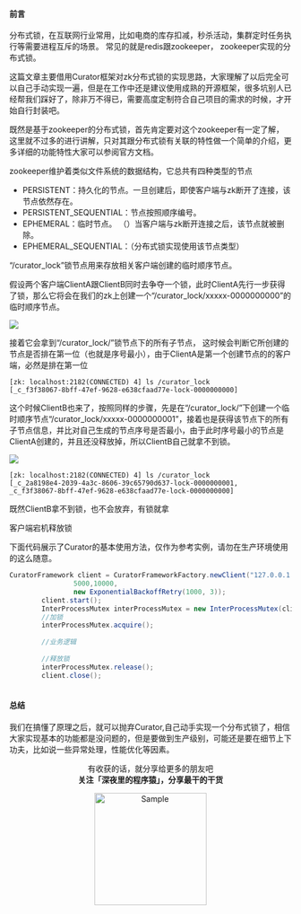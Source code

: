 #### 前言
分布式锁，在互联网行业常用，比如电商的库存扣减，秒杀活动，集群定时任务执行等需要进程互斥的场景。
常见的就是redis跟zookeeper，
zookeeper实现的分布式锁。

这篇文章主要借用Curator框架对zk分布式锁的实现思路，大家理解了以后完全可以自己手动实现一遍，但是在工作中还是建议使用成熟的开源框架，很多坑别人已经帮我们踩好了，除非万不得已，需要高度定制符合自己项目的需求的时候，才开始自行封装吧。



既然是基于zookeeper的分布式锁，首先肯定要对这个zookeeper有一定了解，这里就不过多的进行讲解，只对其跟分布式锁有关联的特性做一个简单的介绍，更多详细的功能特性大家可以参阅官方文档。

zookeeper维护着类似文件系统的数据结构，它总共有四种类型的节点

- PERSISTENT：持久化的节点。一旦创建后，即使客户端与zk断开了连接，该节点依然存在。
- PERSISTENT_SEQUENTIAL：节点按照顺序编号。
- EPHEMERAL：临时节点。   （）当客户端与zk断开连接之后，该节点就被删除。
- EPHEMERAL_SEQUENTIAL：（分布式锁实现使用该节点类型）


“/curator_lock”锁节点用来存放相关客户端创建的临时顺序节点。  

假设两个客户端ClientA跟ClientB同时去争夺一个锁，此时ClientA先行一步获得了锁，那么它将会在我们的zk上创建一个“/curator_lock/xxxxx-0000000000”的临时顺序节点。



![](https://user-gold-cdn.xitu.io/2019/4/9/16a0179744c07b57?w=703&h=273&f=png&s=17226)

接着它会拿到“/curator_lock/”锁节点下的所有子节点，
这时候会判断它所创建的节点是否排在第一位（也就是序号最小），由于ClientA是第一个创建节点的的客户端，必然是排在第一位

```
[zk: localhost:2182(CONNECTED) 4] ls /curator_lock
[_c_f3f38067-8bff-47ef-9628-e638cfaad77e-lock-0000000000]
```

这个时候ClientB也来了，按照同样的步骤，先是在“/curator_lock/”下创建一个临时顺序节点“/curator_lock/xxxxx-0000000001”，接着也是获得该节点下的所有子节点信息，并比对自己生成的节点序号是否最小，由于此时序号最小的节点是ClientA创建的，并且还没释放掉，所以ClientB自己就拿不到锁。


![](https://user-gold-cdn.xitu.io/2019/4/9/16a0180f94aab52f?w=704&h=325&f=png&s=20632)

```
[zk: localhost:2182(CONNECTED) 4] ls /curator_lock
[_c_2a8198e4-2039-4a3c-8606-39c65790d637-lock-0000000001,
_c_f3f38067-8bff-47ef-9628-e638cfaad77e-lock-0000000000]

```

既然ClientB拿不到锁，也不会放弃，有锁就拿




客户端宕机释放锁

下面代码展示了Curator的基本使用方法，仅作为参考实例，请勿在生产环境使用的这么随意。

```java
CuratorFramework client = CuratorFrameworkFactory.newClient("127.0.0.1:2182",
                5000,10000,
                new ExponentialBackoffRetry(1000, 3));
        client.start();
        InterProcessMutex interProcessMutex = new InterProcessMutex(client, "/curator_lock");
        //加锁
        interProcessMutex.acquire();
        
        //业务逻辑
        
        //释放锁
        interProcessMutex.release();
        client.close();
    
```


#### 总结

我们在搞懂了原理之后，就可以抛弃Curator,自己动手实现一个分布式锁了，相信大家实现基本的功能都是没问题的，但是要做到生产级别，可能还是要在细节上下功夫，比如说一些异常处理，性能优化等因素。


<p align="center">
有收获的话，就分享给更多的朋友吧<br/>
<b>关注「深夜里的程序猿」，分享最干的干货</b>
</p>
<p align="center">
<img src="/resource/qrcode.png" alt="Sample"  width="200" height="200">
</p>

